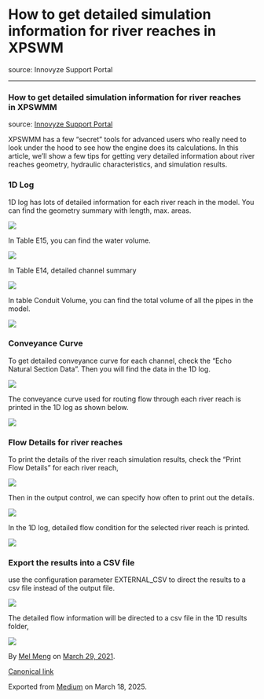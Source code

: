 # How to get detailed simulation information for river reaches in XPSWM

source: Innovyze Support Portal

---

### How to get detailed simulation information for river reaches in XPSWMM

source: [Innovyze Support Portal](https://innovyze.force.com/support/s/article/How-to-get-detailed-simulation-information-for-river-reaches-in-XPSWM)

XPSWMM has a few “secret” tools for advanced users who really need to look under the hood to see how the engine does its calculations. In this article, we’ll show a few tips for getting very detailed information about river reaches geometry, hydraulic characteristics, and simulation results.

### 1D Log

1D log has lots of detailed information for each river reach in the model. You can find the geometry summary with length, max. areas.

![](images\1_gRyDUm0fPbJjiYyVCxFzaQ.png)

In Table E15, you can find the water volume.

![](images\1_91Ui9nhfqBAeMOb3bF3sXA.png)

In Table E14, detailed channel summary

![](images\1_-uElb9hcFFIX0KYWO4RySQ.png)

In table Conduit Volume, you can find the total volume of all the pipes in the model.

![](images\1_qtWHcOBTeTFht1qBCZyNFA.png)

### Conveyance Curve

To get detailed conveyance curve for each channel, check the “Echo Natural Section Data”. Then you will find the data in the 1D log.

![](images\1_-82P5gBas3YHQAzbNZqaHg.png)

The conveyance curve used for routing flow through each river reach is printed in the 1D log as shown below.

![](images\1_oOEPnqBzXzuGB5eTwnd85A.png)

### Flow Details for river reaches

To print the details of the river reach simulation results, check the “Print Flow Details” for each river reach,

![](images\1_W-IJ4L4W5RgTFMQsku0GKQ.png)

Then in the output control, we can specify how often to print out the details.

![](images\1_SUUhF3PCNxcx3VyeNONl1g.png)

In the 1D log, detailed flow condition for the selected river reach is printed.

![](images\1_P9JG8rrL-nh4kipGp_iH-w.png)

### Export the results into a CSV file

use the configuration parameter EXTERNAL\_CSV to direct the results to a csv file instead of the output file.

![](images\1_5DkYz_5Ag39vIpEX9zQ0Fg.png)

The detailed flow information will be directed to a csv file in the 1D results folder,

![](images\1_Vf3dgPZI8d1HtVbPyi-Aug.png)

By [Mel Meng](https://medium.com/@mel-meng-pe) on [March 29, 2021](https://medium.com/p/f7c4e828c5ea).

[Canonical link](https://medium.com/@mel-meng-pe/how-to-get-detailed-simulation-information-for-river-reaches-in-xpswm-f7c4e828c5ea)

Exported from [Medium](https://medium.com) on March 18, 2025.